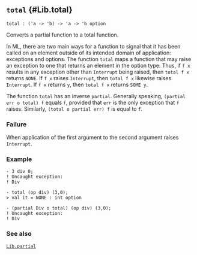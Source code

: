 ## `total` {#Lib.total}


```
total : ('a -> 'b) -> 'a -> 'b option
```



Converts a partial function to a total function.


In ML, there are two main ways for a function to signal that it has been
called on an element outside of its intended domain of application:
exceptions and options. The function `total` maps a function that may
raise an exception to one that returns an element in the option type.
Thus, if `f x` results in any exception other than `Interrupt` being
raised, then `total f x` returns `NONE`. If `f x` raises `Interrupt`,
then `total f x` likewise raises `Interrupt`. If `f x` returns `y`, then
`total f x` returns `SOME y`.

The function `total` has an inverse `partial`. Generally speaking,
`(partial err o total) f` equals `f`, provided that `err` is the only
exception that `f` raises. Similarly, `(total o partial err) f` is equal
to `f`.

### Failure

When application of the first argument to the second argument raises
`Interrupt`.

### Example

    
    - 3 div 0;
    ! Uncaught exception:
    ! Div
    
    - total (op div) (3,0);
    > val it = NONE : int option
    
    - (partial Div o total) (op div) (3,0);
    ! Uncaught exception:
    ! Div
    

### See also

[`Lib.partial`](#Lib.partial)


